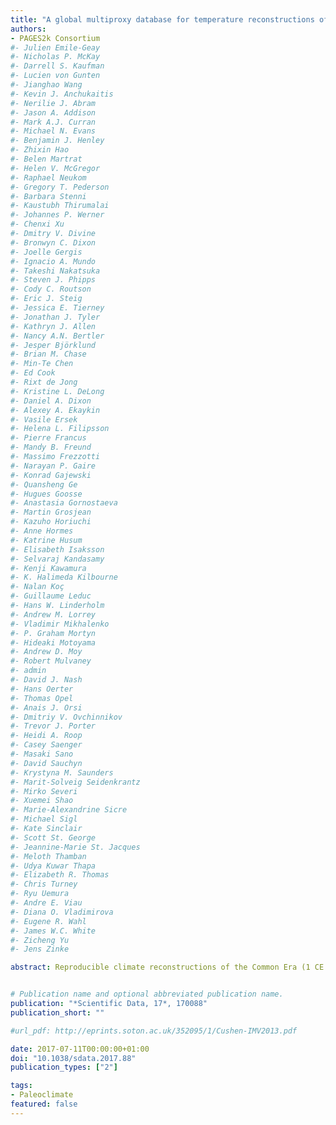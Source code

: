 ```yaml
---
title: "A global multiproxy database for temperature reconstructions of the Common Era"
authors:
- PAGES2k Consortium
#- Julien Emile-Geay
#- Nicholas P. McKay
#- Darrell S. Kaufman
#- Lucien von Gunten
#- Jianghao Wang
#- Kevin J. Anchukaitis
#- Nerilie J. Abram
#- Jason A. Addison
#- Mark A.J. Curran
#- Michael N. Evans
#- Benjamin J. Henley
#- Zhixin Hao
#- Belen Martrat
#- Helen V. McGregor
#- Raphael Neukom
#- Gregory T. Pederson
#- Barbara Stenni
#- Kaustubh Thirumalai
#- Johannes P. Werner
#- Chenxi Xu
#- Dmitry V. Divine
#- Bronwyn C. Dixon
#- Joelle Gergis
#- Ignacio A. Mundo
#- Takeshi Nakatsuka
#- Steven J. Phipps
#- Cody C. Routson
#- Eric J. Steig
#- Jessica E. Tierney
#- Jonathan J. Tyler
#- Kathryn J. Allen
#- Nancy A.N. Bertler
#- Jesper Björklund
#- Brian M. Chase
#- Min-Te Chen
#- Ed Cook
#- Rixt de Jong
#- Kristine L. DeLong
#- Daniel A. Dixon
#- Alexey A. Ekaykin
#- Vasile Ersek
#- Helena L. Filipsson
#- Pierre Francus
#- Mandy B. Freund
#- Massimo Frezzotti
#- Narayan P. Gaire
#- Konrad Gajewski
#- Quansheng Ge
#- Hugues Goosse
#- Anastasia Gornostaeva
#- Martin Grosjean
#- Kazuho Horiuchi
#- Anne Hormes
#- Katrine Husum
#- Elisabeth Isaksson
#- Selvaraj Kandasamy
#- Kenji Kawamura
#- K. Halimeda Kilbourne
#- Nalan Koç
#- Guillaume Leduc
#- Hans W. Linderholm
#- Andrew M. Lorrey
#- Vladimir Mikhalenko
#- P. Graham Mortyn
#- Hideaki Motoyama
#- Andrew D. Moy
#- Robert Mulvaney
#- admin
#- David J. Nash
#- Hans Oerter
#- Thomas Opel
#- Anais J. Orsi
#- Dmitriy V. Ovchinnikov
#- Trevor J. Porter
#- Heidi A. Roop
#- Casey Saenger
#- Masaki Sano
#- David Sauchyn
#- Krystyna M. Saunders
#- Marit-Solveig Seidenkrantz
#- Mirko Severi
#- Xuemei Shao
#- Marie-Alexandrine Sicre
#- Michael Sigl
#- Kate Sinclair
#- Scott St. George
#- Jeannine-Marie St. Jacques
#- Meloth Thamban
#- Udya Kuwar Thapa
#- Elizabeth R. Thomas
#- Chris Turney
#- Ryu Uemura
#- Andre E. Viau
#- Diana O. Vladimirova
#- Eugene R. Wahl
#- James W.C. White
#- Zicheng Yu
#- Jens Zinke

abstract: Reproducible climate reconstructions of the Common Era (1 CE to present) are key to placing industrial-era warming into the context of natural climatic variability. Here we present a community-sourced database of temperature-sensitive proxy records from the PAGES2k initiative. The database gathers 692 records from 648 locations, including all continental regions and major ocean basins. The records are from trees, ice, sediment, corals, speleothems, documentary evidence, and other archives. They range in length from 50 to 2000 years, with a median of 547 years, while temporal resolution ranges from biweekly to centennial. Nearly half of the proxy time series are significantly correlated with HadCRUT4.2 surface temperature over the period 1850–2014. Global temperature composites show a remarkable degree of coherence between high- and low-resolution archives, with broadly similar patterns across archive types, terrestrial versus marine locations, and screening criteria. The database is suited to investigations of global and regional temperature variability over the Common Era, and is shared in the Linked Paleo Data (LiPD) format, including serializations in Matlab, R and Python.


# Publication name and optional abbreviated publication name.
publication: "*Scientific Data, 17*, 170088"
publication_short: ""

#url_pdf: http://eprints.soton.ac.uk/352095/1/Cushen-IMV2013.pdf

date: 2017-07-11T00:00:00+01:00
doi: "10.1038/sdata.2017.88"
publication_types: ["2"]

tags:
- Paleoclimate
featured: false
---
```

